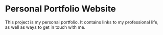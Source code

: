 # Personal Portfolio Website

This project is my personal portfolio. It contains links to my professional life, as well as ways to get in touch with me.
